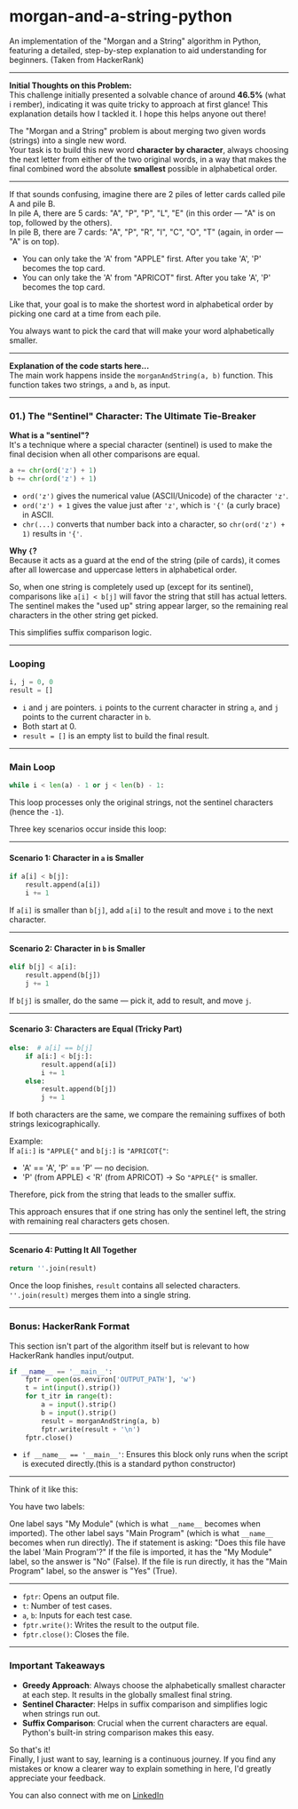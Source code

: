 # morgan-and-a-string-python

An implementation of the "Morgan and a String" algorithm in Python, featuring a detailed, step-by-step explanation to aid understanding for beginners. (Taken from HackerRank)

---

**Initial Thoughts on this Problem:**  
This challenge initially presented a solvable chance of around **46.5%** (what i rember), indicating it was quite tricky to approach at first glance! This explanation details how I tackled it. I hope this helps anyone out there!

The "Morgan and a String" problem is about merging two given words (strings) into a single new word.  
Your task is to build this new word **character by character**, always choosing the next letter from either of the two original words, in a way that makes the final combined word the absolute **smallest** possible in alphabetical order.

---

If that sounds confusing, imagine there are 2 piles of letter cards called pile A and pile B.  
In pile A, there are 5 cards: "A", "P", "P", "L", "E" (in this order — "A" is on top, followed by the others).  
In pile B, there are 7 cards: "A", "P", "R", "I", "C", "O", "T" (again, in order — "A" is on top).

- You can only take the 'A' from "APPLE" first. After you take 'A', 'P' becomes the top card.
- You can only take the 'A' from "APRICOT" first. After you take 'A', 'P' becomes the top card.

Like that, your goal is to make the shortest word in alphabetical order by picking one card at a time from each pile.

You always want to pick the card that will make your word alphabetically smaller.

---

**Explanation of the code starts here...**  
The main work happens inside the `morganAndString(a, b)` function. This function takes two strings, `a` and `b`, as input.

---

### **01.) The "Sentinel" Character: The Ultimate Tie-Breaker**

**What is a "sentinel"?**  
It's a technique where a special character (sentinel) is used to make the final decision when all other comparisons are equal.

```python
a += chr(ord('z') + 1)
b += chr(ord('z') + 1)
```

- `ord('z')` gives the numerical value (ASCII/Unicode) of the character `'z'`.
- `ord('z') + 1` gives the value just after `'z'`, which is `'{'` (a curly brace) in ASCII.
- `chr(...)` converts that number back into a character, so `chr(ord('z') + 1)` results in `'{'`.

**Why `{`?**  
Because it acts as a guard at the end of the string (pile of cards), it comes after all lowercase and uppercase letters in alphabetical order.

So, when one string is completely used up (except for its sentinel), comparisons like `a[i] < b[j]` will favor the string that still has actual letters. The sentinel makes the "used up" string appear larger, so the remaining real characters in the other string get picked.

This simplifies suffix comparison logic.

---

### **Looping**

```python
i, j = 0, 0
result = []
```

- `i` and `j` are pointers. `i` points to the current character in string `a`, and `j` points to the current character in `b`.
- Both start at 0.
- `result = []` is an empty list to build the final result.

---

### **Main Loop**

```python
while i < len(a) - 1 or j < len(b) - 1:
```

This loop processes only the original strings, not the sentinel characters (hence the `-1`).

Three key scenarios occur inside this loop:

---

#### **Scenario 1: Character in `a` is Smaller**

```python
if a[i] < b[j]:
    result.append(a[i])
    i += 1
```

If `a[i]` is smaller than `b[j]`, add `a[i]` to the result and move `i` to the next character.

---

#### **Scenario 2: Character in `b` is Smaller**

```python
elif b[j] < a[i]:
    result.append(b[j])
    j += 1
```

If `b[j]` is smaller, do the same — pick it, add to result, and move `j`.

---

#### **Scenario 3: Characters are Equal (Tricky Part)**

```python
else:  # a[i] == b[j]
    if a[i:] < b[j:]:
        result.append(a[i])
        i += 1
    else:
        result.append(b[j])
        j += 1
```

If both characters are the same, we compare the remaining suffixes of both strings lexicographically.

Example:  
If `a[i:]` is `"APPLE{"` and `b[j:]` is `"APRICOT{"`:

- 'A' == 'A', 'P' == 'P' — no decision.
- 'P' (from APPLE) < 'R' (from APRICOT) → So `"APPLE{"` is smaller.

Therefore, pick from the string that leads to the smaller suffix.

This approach ensures that if one string has only the sentinel left, the string with remaining real characters gets chosen.

---

#### **Scenario 4: Putting It All Together**

```python
return ''.join(result)
```

Once the loop finishes, `result` contains all selected characters. `''.join(result)` merges them into a single string.

---

### **Bonus: HackerRank Format**

This section isn't part of the algorithm itself but is relevant to how HackerRank handles input/output.

```python
if __name__ == '__main__':
    fptr = open(os.environ['OUTPUT_PATH'], 'w')
    t = int(input().strip())
    for t_itr in range(t):
        a = input().strip()
        b = input().strip()
        result = morganAndString(a, b)
        fptr.write(result + '\n')
    fptr.close()
```

- `if __name__ == '__main__'`: Ensures this block only runs when the script is executed directly.(this is a standard python constructor)
---

Think of it like this:

You have two labels:

One label says "My Module" (which is what `__name__` becomes when imported).
The other label says "Main Program" (which is what `__name__` becomes when run directly).
The if statement is asking: "Does this file have the label 'Main Program'?"
If the file is imported, it has the "My Module" label, so the answer is "No" (False).
If the file is run directly, it has the "Main Program" label, so the answer is "Yes" (True).

---

- `fptr`: Opens an output file.
- `t`: Number of test cases.
- `a`, `b`: Inputs for each test case.
- `fptr.write()`: Writes the result to the output file.
- `fptr.close()`: Closes the file.

---

### **Important Takeaways**

- **Greedy Approach**: Always choose the alphabetically smallest character at each step. It results in the globally smallest final string.
- **Sentinel Character**: Helps in suffix comparison and simplifies logic when strings run out.
- **Suffix Comparison**: Crucial when the current characters are equal. Python's built-in string comparison makes this easy.



So that's it!  
Finally, I just want to say, learning is a continuous journey. If you find any mistakes or know a clearer way to explain something in here, I'd greatly appreciate your feedback.

You can also connect with me on [LinkedIn](https://www.linkedin.com/in/madusha-kolambage-282770333/)
